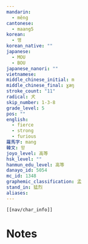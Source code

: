 ```yaml
---
mandarin:
  - měng
cantonese:
  - maang5
korean:
  - 맹
korean_native: ""
japanese:
  - MOU
  - BOU
japanese_nanori: ""
vietnamese:
middle_chinese_initial: m
middle_chinese_final: ɣæŋ
stroke_count: "11"
radical: 犬
skip_number: 1-3-8
grade_level: 5
pos: ""
english:
  - fierce
  - strong
  - furious
羅馬字: mang
韓文: 망
joyo_level: 高等
hsk_level: ""
hanmun_edu_level: 高等
danayo_id: 5054
mc_id: 1348
graphemic_classification: 孟
stand_in: 猛烈
aliases:
---
```

```meta-bind-embed
[[nav/char_info]]
```

# Notes
